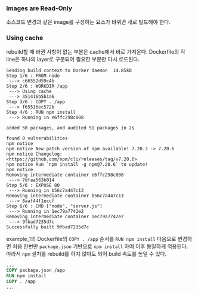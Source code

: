 ### Images are Read-Only
소스코드 변경과 같은 image를 구성하는 요소가 바뀌면 새로 빌드해야 한다.

### Using cache
rebuild할 때 바뀐 사항이 없는 부분은 cache에서 바로 가져온다.
Dockerfile의 각 line은 하나의 layer로 구분되어 필요한 부분만 다시 로드된다.
```
Sending build context to Docker daemon  14.85kB
Step 1/6 : FROM node
 ---> c66552d59c4b
Step 2/6 : WORKDIR /app
 ---> Using cache
 ---> 351416b5b1a6
Step 3/6 : COPY . /app
 ---> f65516ec572b
Step 4/6 : RUN npm install
 ---> Running in e6ffc298c808

added 50 packages, and audited 51 packages in 2s

found 0 vulnerabilities
npm notice 
npm notice New patch version of npm available! 7.20.3 -> 7.20.6
npm notice Changelog: <https://github.com/npm/cli/releases/tag/v7.20.6>
npm notice Run `npm install -g npm@7.20.6` to update!
npm notice 
Removing intermediate container e6ffc298c808
 ---> 7dfaa563b014
Step 5/6 : EXPOSE 80
 ---> Running in b56c7a447c13
Removing intermediate container b56c7a447c13
 ---> 8aaf44f1eccf
Step 6/6 : CMD ["node", "server.js"]
 ---> Running in 1ec79a7742e2
Removing intermediate container 1ec79a7742e2
 ---> 9fbad7235d7c
Successfully built 9fbad7235d7c
```
example_1의 Dockerfile의 `COPY . /app` 순서를 `RUN npm install` 다음으로 변경하면 처음 한번만 `package.json` 기반으로 `npm install` 하여 이후 동일하게 적용된다. 따라서 `npm` 설치를 rebuild를 하지 않아도 되어 build 속도를 높일 수 있다.

```dockerfile
...
COPY package.json /app
RUN npm install 
COPY . /app
...
```